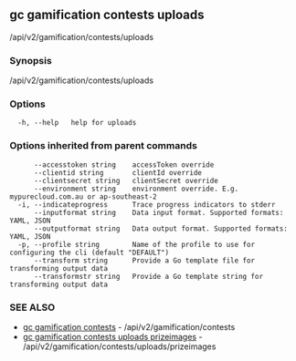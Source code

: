 ## gc gamification contests uploads

/api/v2/gamification/contests/uploads

### Synopsis

/api/v2/gamification/contests/uploads

### Options

```
  -h, --help   help for uploads
```

### Options inherited from parent commands

```
      --accesstoken string    accessToken override
      --clientid string       clientId override
      --clientsecret string   clientSecret override
      --environment string    environment override. E.g. mypurecloud.com.au or ap-southeast-2
  -i, --indicateprogress      Trace progress indicators to stderr
      --inputformat string    Data input format. Supported formats: YAML, JSON
      --outputformat string   Data output format. Supported formats: YAML, JSON
  -p, --profile string        Name of the profile to use for configuring the cli (default "DEFAULT")
      --transform string      Provide a Go template file for transforming output data
      --transformstr string   Provide a Go template string for transforming output data
```

### SEE ALSO

* [gc gamification contests](gc_gamification_contests.html)	 - /api/v2/gamification/contests
* [gc gamification contests uploads prizeimages](gc_gamification_contests_uploads_prizeimages.html)	 - /api/v2/gamification/contests/uploads/prizeimages


